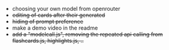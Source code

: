 - choosing your own model from openrouter
- ~~editing of cards after their generated~~
- ~~hiding of prompt preference~~
- make a demo video in the readme
- ~~add a "modelcall.js", removing the repeated api calling from flashcards.js, highlights.js, ..~~
